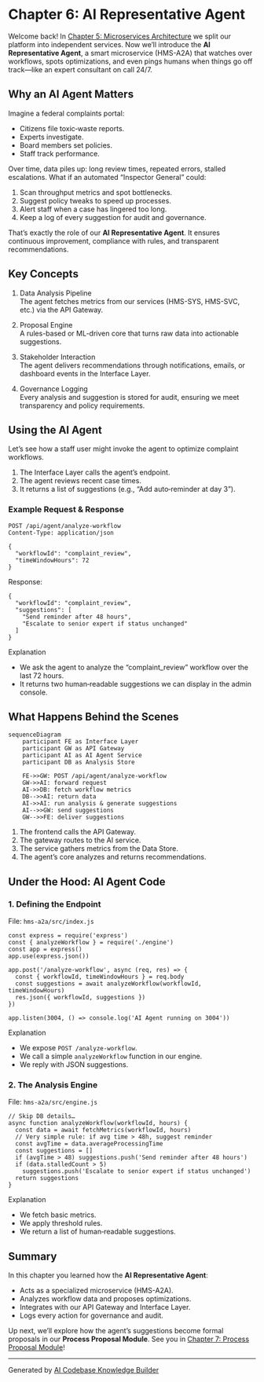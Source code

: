 # Chapter 6: AI Representative Agent

Welcome back! In [Chapter 5: Microservices Architecture](05_microservices_architecture_.md) we split our platform into independent services. Now we’ll introduce the **AI Representative Agent**, a smart microservice (HMS-A2A) that watches over workflows, spots optimizations, and even pings humans when things go off track—like an expert consultant on call 24/7.

## Why an AI Agent Matters

Imagine a federal complaints portal:

- Citizens file toxic‐waste reports.
- Experts investigate.
- Board members set policies.
- Staff track performance.

Over time, data piles up: long review times, repeated errors, stalled escalations. What if an automated “Inspector General” could:

1. Scan throughput metrics and spot bottlenecks.  
2. Suggest policy tweaks to speed up processes.  
3. Alert staff when a case has lingered too long.  
4. Keep a log of every suggestion for audit and governance.

That’s exactly the role of our **AI Representative Agent**. It ensures continuous improvement, compliance with rules, and transparent recommendations.

## Key Concepts

1. Data Analysis Pipeline  
   The agent fetches metrics from our services (HMS-SYS, HMS-SVC, etc.) via the API Gateway.

2. Proposal Engine  
   A rules-based or ML-driven core that turns raw data into actionable suggestions.

3. Stakeholder Interaction  
   The agent delivers recommendations through notifications, emails, or dashboard events in the Interface Layer.

4. Governance Logging  
   Every analysis and suggestion is stored for audit, ensuring we meet transparency and policy requirements.

## Using the AI Agent

Let’s see how a staff user might invoke the agent to optimize complaint workflows.

1. The Interface Layer calls the agent’s endpoint.  
2. The agent reviews recent case times.  
3. It returns a list of suggestions (e.g., “Add auto‐reminder at day 3”).

### Example Request & Response

    POST /api/agent/analyze-workflow
    Content-Type: application/json

    {
      "workflowId": "complaint_review",
      "timeWindowHours": 72
    }

Response:

    {
      "workflowId": "complaint_review",
      "suggestions": [
        "Send reminder after 48 hours",
        "Escalate to senior expert if status unchanged"
      ]
    }

Explanation  
- We ask the agent to analyze the “complaint_review” workflow over the last 72 hours.  
- It returns two human‐readable suggestions we can display in the admin console.

## What Happens Behind the Scenes

```mermaid
sequenceDiagram
    participant FE as Interface Layer
    participant GW as API Gateway
    participant AI as AI Agent Service
    participant DB as Analysis Store

    FE->>GW: POST /api/agent/analyze-workflow
    GW->>AI: forward request
    AI->>DB: fetch workflow metrics
    DB-->>AI: return data
    AI->>AI: run analysis & generate suggestions
    AI-->>GW: send suggestions
    GW-->>FE: deliver suggestions
```

1. The frontend calls the API Gateway.  
2. The gateway routes to the AI service.  
3. The service gathers metrics from the Data Store.  
4. The agent’s core analyzes and returns recommendations.

## Under the Hood: AI Agent Code

### 1. Defining the Endpoint

File: `hms-a2a/src/index.js`

    const express = require('express')
    const { analyzeWorkflow } = require('./engine')
    const app = express()
    app.use(express.json())

    app.post('/analyze-workflow', async (req, res) => {
      const { workflowId, timeWindowHours } = req.body
      const suggestions = await analyzeWorkflow(workflowId, timeWindowHours)
      res.json({ workflowId, suggestions })
    })

    app.listen(3004, () => console.log('AI Agent running on 3004'))

Explanation  
- We expose `POST /analyze-workflow`.  
- We call a simple `analyzeWorkflow` function in our engine.  
- We reply with JSON suggestions.

### 2. The Analysis Engine

File: `hms-a2a/src/engine.js`

    // Skip DB details…
    async function analyzeWorkflow(workflowId, hours) {
      const data = await fetchMetrics(workflowId, hours)
      // Very simple rule: if avg time > 48h, suggest reminder
      const avgTime = data.averageProcessingTime
      const suggestions = []
      if (avgTime > 48) suggestions.push('Send reminder after 48 hours')
      if (data.stalledCount > 5)
        suggestions.push('Escalate to senior expert if status unchanged')
      return suggestions
    }

Explanation  
- We fetch basic metrics.  
- We apply threshold rules.  
- We return a list of human‐readable suggestions.

## Summary

In this chapter you learned how the **AI Representative Agent**:

- Acts as a specialized microservice (HMS-A2A).  
- Analyzes workflow data and proposes optimizations.  
- Integrates with our API Gateway and Interface Layer.  
- Logs every action for governance and audit.

Up next, we’ll explore how the agent’s suggestions become formal proposals in our **Process Proposal Module**. See you in [Chapter 7: Process Proposal Module](07_process_proposal_module_.md)!

---

Generated by [AI Codebase Knowledge Builder](https://github.com/The-Pocket/Tutorial-Codebase-Knowledge)